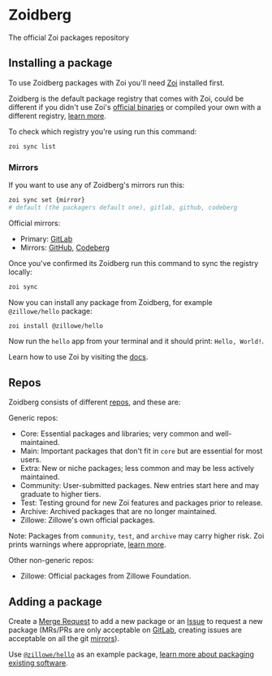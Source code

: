 # Zoidberg

The official Zoi packages repository

## Installing a package

To use Zoidberg packages with Zoi you'll need [Zoi](https://github.com/Zillowe/Zoi) installed first.

Zoidberg is the default package registry that comes with Zoi, could be different if you didn't use Zoi's [official binaries](https://github.com/Zillowe/Zoi/blob/main/SECURITY.md) or compiled your own with a different registry, [learn more](https://github.com/Zillowe/Zoi/blob/main/PACKAGING.md).

To check which registry you're using run this command:

```sh
zoi sync list
```

### Mirrors

If you want to use any of Zoidberg's mirrors run this:

```sh
zoi sync set {mirror}
# default (the packagers default one), gitlab, github, codeberg
```

Official mirrors:

- Primary: [GitLab](https://gitlab.com/Zillowe/Zillwen/Zusty/Zoidberg)
- Mirrors: [GitHub](https://github.com/Zillowe/Zoidberg), [Codeberg](https://codeberg.org/Zillowe/Zoidberg)

Once you've confirmed its Zoidberg run this command to sync the registry locally:

```sh
zoi sync
```

Now you can install any package from Zoidberg, for example `@zillowe/hello` package:

```sh
zoi install @zillowe/hello
```

Now run the `hello` app from your terminal and it should print: `Hello, World!`.

Learn how to use Zoi by visiting the [docs](https://zillowe.qzz.io/docs/zds/zoi).

## Repos

Zoidberg consists of different [repos](https://zillowe.qzz.io/docs/zds/zoi/repositories), and these are:

Generic repos:

- Core: Essential packages and libraries; very common and well-maintained.
- Main: Important packages that don't fit in `core` but are essential for most users.
- Extra: New or niche packages; less common and may be less actively maintained.
- Community: User-submitted packages. New entries start here and may graduate to higher tiers.
- Test: Testing ground for new Zoi features and packages prior to release.
- Archive: Archived packages that are no longer maintained.
- Zillowe: Zillowe's own official packages.

Note: Packages from `community`, `test`, and `archive` may carry higher risk. Zoi prints warnings where appropriate, [learn more](https://zillowe.qzz.io/docs/zds/zoi/repositories).

Other non-generic repos:

- Zillowe: Official packages from Zillowe Foundation.

## Adding a package

Create a [Merge Request](https://gitlab.com/Zillwen/Zusty/Zoidberg/-/merge_requests) to add a new package or an [Issue](https://gitlab.com/Zillwen/Zusty/Zoidberg/-/issues) to request a new package (MRs/PRs are only acceptable on [GitLab](https://gitlab.com/Zillwen/Zusty/Zoidberg), creating issues are acceptable on all the git [mirrors](https://github.com/Zillowe/Zoi#-repositories-mirrors)).

Use [`@zillowe/hello`](https://github.com/Zillowe/Hello) as an example package, [learn more about packaging existing software](https://zillowe.qzz.io/docs/zds/zoi/creating-packages).
